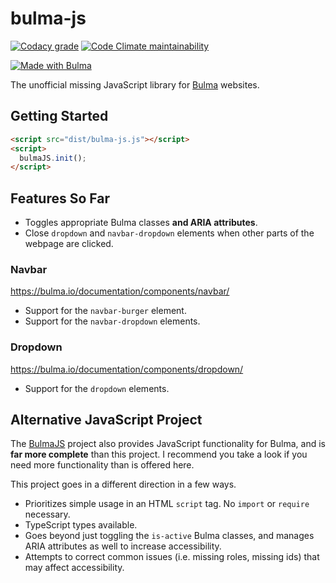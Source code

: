 # bulma-js

[![Codacy grade](https://img.shields.io/codacy/grade/a9a609f6824b4c61be84701ec8402d48)](https://app.codacy.com/gh/cityssm/bulma-js/dashboard)
[![Code Climate maintainability](https://img.shields.io/codeclimate/maintainability/cityssm/bulma-js)](https://codeclimate.com/github/cityssm/bulma-js)

[![Made with Bulma](https://bulma.io/images/made-with-bulma.png)](https://bulma.io)

The unofficial missing JavaScript library for [Bulma](https://bulma.io/) websites.

## Getting Started

```html
<script src="dist/bulma-js.js"></script>
<script>
  bulmaJS.init();
</script>
```

## Features So Far

-   Toggles appropriate Bulma classes **and ARIA attributes**.
-   Close `dropdown` and `navbar-dropdown` elements when other parts of the webpage are clicked.

### Navbar

<https://bulma.io/documentation/components/navbar/>

-   Support for the `navbar-burger` element.
-   Support for the `navbar-dropdown` elements.

### Dropdown

<https://bulma.io/documentation/components/dropdown/>

-   Support for the `dropdown` elements.

## Alternative JavaScript Project

The [BulmaJS](https://github.com/VizuaaLOG/BulmaJS) project
also provides JavaScript functionality for Bulma,
and is **far more complete** than this project.
I recommend you take a look if you need more functionality than is offered here.

This project goes in a different direction in a few ways.

-   Prioritizes simple usage in an HTML `script` tag.  No `import` or `require` necessary.
-   TypeScript types available.
-   Goes beyond just toggling the `is-active` Bulma classes, and manages ARIA attributes as well to increase accessibility.
-   Attempts to correct common issues (i.e. missing roles, missing ids) that may affect accessibility.
